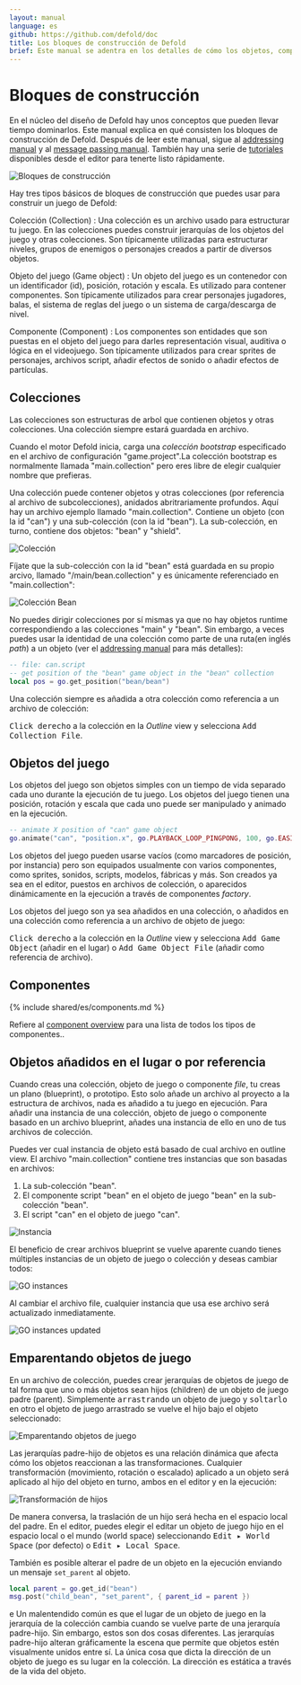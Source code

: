 ```yaml
---
layout: manual
language: es
github: https://github.com/defold/doc
title: Los bloques de construcción de Defold
brief: Este manual se adentra en los detalles de cómo los objetos, componentes y colecciones del juego funcionan.
---
```


#  Bloques de construcción

En el núcleo del diseño de Defold hay unos conceptos que pueden llevar tiempo dominarlos. Este manual explica en qué consisten los bloques de construcción de Defold. Después de leer este manual, sigue al [addressing manual](/es/manuals/addressing) y al [message passing manual](/es/manuals/message-passing). También hay una serie de [tutoriales](/tutorials/getting-started) disponibles desde el editor para tenerte listo rápidamente.

![Bloques de construcción](/manuals/images/building_blocks/building_blocks.png)

Hay tres tipos básicos de bloques de construcción que puedes usar para construir un juego de Defold:

Colección (Collection)
: Una colección es un archivo usado para estructurar tu juego. En las colecciones puedes construir jerarquías de los objetos del juego y otras colecciones. Son típicamente utilizadas para estructurar niveles, grupos de enemigos o personajes creados a partir de diversos objetos.

Objeto del juego (Game object)
: Un objeto del juego es un contenedor con un identificador (id), posición, rotación y escala. Es utilizado para contener componentes. Son típicamente utilizados para crear personajes jugadores, balas, el sistema de reglas del juego o un sistema de carga/descarga de nivel.

Componente (Component)
: Los componentes son entidades que son puestas en el objeto del juego para darles representación visual, auditiva o lógica en el videojuego. Son típicamente utilizados para crear sprites de personajes, archivos script, añadir efectos de sonido o añadir efectos de partículas.

## Colecciones

Las colecciones son estructuras de arbol que contienen objetos y otras colecciones. Una colección siempre estará guardada en archivo.

Cuando el motor Defold inicia, carga una _colección bootstrap_ especificado en el archivo de configuración "game.project".La colección bootstrap es normalmente llamada "main.collection" pero eres libre de elegir cualquier nombre que prefieras.

Una colección puede contener objetos y otras colecciones (por referencia al archivo de subcolecciones), anidados abritrariamente profundos. Aquí hay un archivo ejemplo llamado "main.collection". Contiene un objeto (con la id "can") y una sub-colección (con la id "bean"). La sub-colección, en turno, contiene dos objetos: "bean" y "shield".

![Colección](/manuals/images/building_blocks/collection.png)

Fíjate que la sub-colección con la id "bean" está guardada en su propio arcivo, llamado "/main/bean.collection" y es únicamente referenciado en "main.collection":

![Colección Bean](/manuals/images/building_blocks/bean_collection.png)

No puedes dirigir colecciones por sí mismas ya que no hay objetos runtime correspondiendo a las colecciones "main" y "bean". Sin embargo, a veces puedes usar la identidad de una colección como parte de una ruta(en inglés _path_) a un objeto (ver el [addressing manual](/es/manuals/addressing) para más detalles):

```lua
-- file: can.script
-- get position of the "bean" game object in the "bean" collection
local pos = go.get_position("bean/bean")
```

Una colección siempre es añadida a otra colección como referencia a un archivo de colección:

<kbd>Click derecho</kbd> a la colección en la *Outline* view y selecciona <kbd>Add Collection File</kbd>.

## Objetos del juego

Los objetos del juego son objetos simples con un tiempo de vida separado cada uno durante la ejecución de tu juego. Los objetos del juego tienen una posición, rotación y escala que cada uno puede ser manipulado y animado en la ejecución.

```lua
-- animate X position of "can" game object
go.animate("can", "position.x", go.PLAYBACK_LOOP_PINGPONG, 100, go.EASING_LINEAR, 1.0)
```

Los objetos del juego pueden usarse vacíos (como marcadores de posición, por instancia) pero son equipados usualmente con varios componentes, como sprites, sonidos, scripts, modelos, fábricas y más. Son creados ya sea en el editor, puestos en archivos de colección, o aparecidos dinámicamente en la ejecución a través de componentes _factory_.

Los objetos del juego son ya sea añadidos en una colección, o añadidos en una colección como referencia a un archivo de objeto de juego:

<kbd>Click derecho</kbd> a la colección en la *Outline* view y selecciona <kbd>Add Game Object</kbd> (añadir en el lugar) o <kbd>Add Game Object File</kbd> (añadir como referencia de archivo).


## Componentes

{% include shared/es/components.md %}

Refiere al [component overview](/es/manuals/components/) para una lista de todos los tipos de componentes..

## Objetos añadidos en el lugar o por referencia

Cuando creas una colección, objeto de juego o componente _file_, tu creas un plano (blueprint), o prototipo. Esto solo añade un archivo al proyecto a la estructura de archivos, nada es añadido a tu juego en ejecución. Para añadir una instancia de una colección, objeto de juego o componente basado en un archivo blueprint, añades una instancia de ello en uno de tus archivos de colección.

Puedes ver cual instancia de objeto está basado de cual archivo en outline view. El archivo "main.collection" contiene tres instancias que son basadas en archivos:

1. La sub-colección "bean".
2. El componente script "bean" en el objeto de juego "bean" en la sub-colección "bean".
3. El script "can" en el objeto de juego "can".

![Instancia](/manuals/images/building_blocks/instance.png)

El beneficio de crear archivos blueprint se vuelve aparente cuando tienes múltiples instancias de un objeto de juego o colección y deseas cambiar todos:

![GO instances](/manuals/images/building_blocks/go_instance.png)

Al cambiar el archivo file, cualquier instancia que usa ese archivo será actualizado inmediatamente.

![GO instances updated](/manuals/images/building_blocks/go_instance2.png)

## Emparentando objetos de juego

En un archivo de colección, puedes crear jerarquías de objetos de juego de tal forma que uno o más objetos sean hijos (children) de un objeto de juego padre (parent). Simplemente <kbd>arrastrando</kbd> un objeto de juego y <kbd>soltarlo</kbd> en otro el objeto de juego arrastrado se vuelve el hijo bajo el objeto seleccionado:

![Emparentando objetos de juego](/manuals/images/building_blocks/childing.png)

Las jerarquías padre-hijo de objetos es una relación dinámica que afecta cómo los objetos reaccionan a las transformaciones. Cualquier transformación (movimiento, rotación o escalado) aplicado a un objeto será aplicado al hijo del objeto en turno, ambos en el editor y en la ejecución:

![Transformación de hijos](/manuals/images/building_blocks/child_transform.png)

De manera conversa, la traslación de un hijo será hecha en el espacio local del padre. En el editor, puedes elegir el editar un objeto de juego hijo en el espacio local o el mundo (world space) seleccionando <kbd>Edit ▸ World Space</kbd> (por defecto) o <kbd>Edit ▸ Local Space</kbd>.

También es posible alterar el padre de un objeto en la ejecución enviando un mensaje `set_parent` al objeto.

```lua
local parent = go.get_id("bean")
msg.post("child_bean", "set_parent", { parent_id = parent })
```

<div class='important' markdown='1'>e
Un malentendido común es que el lugar de un objeto de juego en la jerarquía de la colección cambia cuando se vuelve parte de una jerarquía padre-hijo. Sin embargo, estos son dos cosas diferentes. Las jerarquías padre-hijo alteran gráficamente la escena que permite que objetos estén visualmente unidos entre sí. La única cosa que dicta la dirección de un objeto de juego es su lugar en la colección. La dirección es estática a través de la vida del objeto.
</div>
